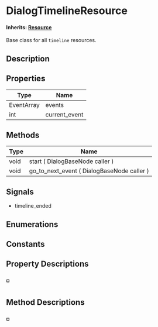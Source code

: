 # DialogTimelineResource
#### **Inherits:** [Resource]()

Base class for all `timeline` resources.

## Description
## Properties
Type|Name
---|---
EventArray|events
int|current_event

## Methods
Type|Name
---|---
void|start ( DialogBaseNode caller )
void|go_to_next_event ( DialogBaseNode caller )

## Signals
- timeline_ended
## Enumerations
## Constants
## Property Descriptions
### ◽ 
## Method Descriptions
### ◽ 